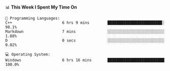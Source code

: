 
<!--START_SECTION:waka-->
📊 **This Week I Spent My Time On** 

```text
💬 Programming Languages: 
C++                      6 hrs 9 mins        ████████████████████████░   98.1% 
Markdown                 7 mins              ░░░░░░░░░░░░░░░░░░░░░░░░░   1.88% 
D                        0 secs              ░░░░░░░░░░░░░░░░░░░░░░░░░   0.02%

💻 Operating System: 
Windows                  6 hrs 16 mins       █████████████████████████   100.0%

```


<!--END_SECTION:waka-->
